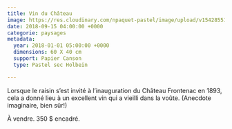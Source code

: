 ```yaml
---
title: Vin du Château
image: https://res.cloudinary.com/npaquet-pastel/image/upload/v1542855191/vin-du-chateau.jpg
date: 2018-09-15 04:00:00 +0000
categorie: paysages
metadata:
  year: 2018-01-01 05:00:00 +0000
  dimensions: 60 X 40 cm
  support: Papier Canson
  type: Pastel sec Holbein

---
```

Lorsque le raisin s’est invité à l’inauguration du Château Frontenac en 1893, cela a donné lieu à un excellent vin qui a vieilli dans la voûte. (Anecdote imaginaire, bien sûr!)

À vendre. 350 $ encadré.